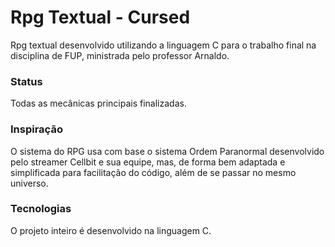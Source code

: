 # Rpg Textual - Cursed

  Rpg textual desenvolvido utilizando a linguagem C para o trabalho final na disciplina de FUP, ministrada pelo professor Arnaldo.

### Status

  Todas as mecânicas principais finalizadas.

### Inspiração

  O sistema do RPG usa com base o sistema Ordem Paranormal desenvolvido pelo streamer Cellbit e sua equipe, mas, de forma bem adaptada e simplificada para facilitação do código, além de se passar no mesmo universo.

### Tecnologias

O projeto inteiro é desenvolvido na linguagem C.
